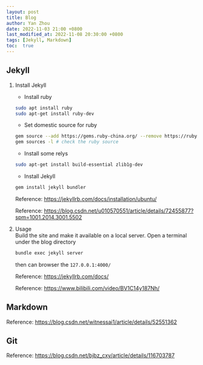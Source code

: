 ```yaml
---
layout: post
title: Blog
author: Yan Zhou
date: 2022-11-03 21:00 +0800
last_modified_at: 2022-11-08 20:30:00 +0800
tags: [Jekyll, Markdown]
toc:  true
---
```


## Jekyll

1. Install Jekyll
      + Install ruby   
      ```sh
      sudo apt install ruby
      sudo apt-get install ruby-dev
      ```
      + Set domestic source for ruby
      ```sh
      gem source --add https://gems.ruby-china.org/ --remove https://rubygems.org/
      gem sources -l # check the ruby source
      ``` 
      + Install some relys 
      ```sh
      sudo apt-get install build-essential zlib1g-dev
      ```
      + Install Jekyll 
      ```sh
      gem install jekyll bundler
      ```

      Reference: <https://jekyllrb.com/docs/installation/ubuntu/>

      Reference: <https://blog.csdn.net/u010570551/article/details/72455877?spm=1001.2014.3001.5502>

2. Usage    
      Build the site and make it available on a local server. 
      Open a terminal under the blog directory
      ```sh
      bundle exec jekyll server
      ```
      then can browser the `127.0.0.1:4000/`

      Reference: <https://jekyllrb.com/docs/>

      Reference: <https://www.bilibili.com/video/BV1C14y187Nh/>


## Markdown
Reference: <https://blog.csdn.net/witnessai1/article/details/52551362>

## Git

Reference: <https://blog.csdn.net/bjbz_cxy/article/details/116703787>

